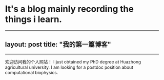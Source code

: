 # It's a blog mainly recording the things i learn.
---
layout: post
title: "我的第一篇博客"
---
---
欢迎访问我的个人网站！
I just obtained my PhD degree at Huazhong agricultural university. I am looking for a postdoc position about computational biophysics.
